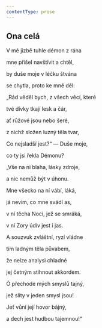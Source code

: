 ```yaml
---
contentType: prose
---
```


## Ona celá

V mé jizbě tuhle démon z rána

mne přišel navštívit a chtěl,

by duše moje v léčku štvána

se chytla, proto ke mně děl:

„Rád věděl bych, z všech věcí, které

tvé dívky tkají lesk a čár,

ať růžové jsou nebo šeré,

z nichž složen luzný těla tvar,

Co nejsladší jest?“ — Duše moje,

co ty jsi řekla Démonu?

„Vše na ni blaha, lásky zdroje,

a nic nemůž být v úhonu.

Mne všecko na ní vábí, láká,

já nevím, co mne svádí as,

v ní těcha Noci, jež se smráká,

v ní Zory údiv jest i jas.

A souzvuk zvláštní, ryzí vládne

tím ladným těla půvabem,

že nelze analysi chladné

jej četným stihnout akkordem.

Ó přechode mých smyslů tajný,

jež slity v jeden smysl jsou!

Jeť vůní její hovor bájný,

a dech jest hudbou tajemnou!“
